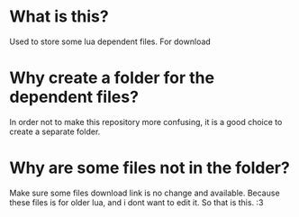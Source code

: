 # What is this?
Used to store some lua dependent files.
For download

# Why create a folder for the dependent files?
In order not to make this repository more confusing, it is a good choice to create a separate folder.

# Why are some files not in the folder?
Make sure some files download link is no change and available. Because these files is for older lua, and i dont want to edit it. So that is this. :3
